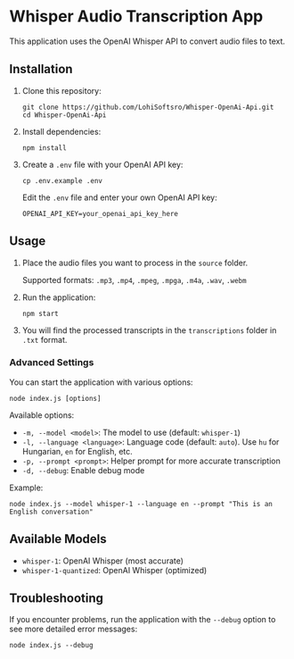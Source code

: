 # Whisper Audio Transcription App

This application uses the OpenAI Whisper API to convert audio files to text.

## Installation

1. Clone this repository:
   ```
   git clone https://github.com/LohiSoftsro/Whisper-OpenAi-Api.git
   cd Whisper-OpenAi-Api
   ```

2. Install dependencies:
   ```
   npm install
   ```

3. Create a `.env` file with your OpenAI API key:
   ```
   cp .env.example .env
   ```
   
   Edit the `.env` file and enter your own OpenAI API key:
   ```
   OPENAI_API_KEY=your_openai_api_key_here
   ```

## Usage

1. Place the audio files you want to process in the `source` folder.
   
   Supported formats: `.mp3`, `.mp4`, `.mpeg`, `.mpga`, `.m4a`, `.wav`, `.webm`

2. Run the application:
   ```
   npm start
   ```

3. You will find the processed transcripts in the `transcriptions` folder in `.txt` format.

### Advanced Settings

You can start the application with various options:

```
node index.js [options]
```

Available options:
- `-m, --model <model>`: The model to use (default: `whisper-1`)
- `-l, --language <language>`: Language code (default: `auto`). 
  Use `hu` for Hungarian, `en` for English, etc.
- `-p, --prompt <prompt>`: Helper prompt for more accurate transcription
- `-d, --debug`: Enable debug mode

Example:
```
node index.js --model whisper-1 --language en --prompt "This is an English conversation"
```

## Available Models

- `whisper-1`: OpenAI Whisper (most accurate)
- `whisper-1-quantized`: OpenAI Whisper (optimized)

## Troubleshooting

If you encounter problems, run the application with the `--debug` option to see more detailed error messages:

```
node index.js --debug
``` 